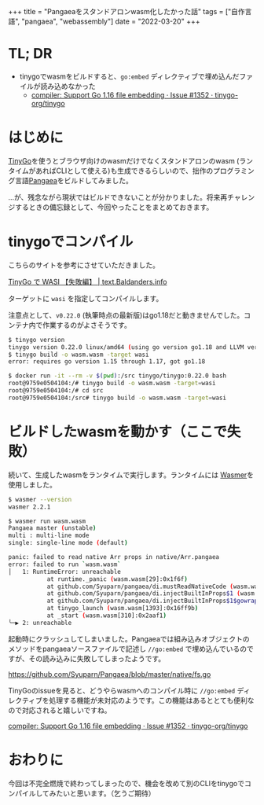 +++
title = "Pangaeaをスタンドアロンwasm化したかった話"
tags = ["自作言語", "pangaea", "webassembly"]
date = "2022-03-20"
+++

# TL; DR

- tinygoでwasmをビルドすると、`go:embed` ディレクティブで埋め込んだファイルが読み込めなかった
    - [compiler: Support Go 1.16 file embedding · Issue #1352 · tinygo-org/tinygo](https://github.com/tinygo-org/tinygo/issues/1352)

# はじめに

[TinyGo](https://tinygo.org/)を使うとブラウザ向けのwasmだけでなくスタンドアロンのwasm (ランタイムがあればCLIとして使える)も生成できるらしいので、拙作のプログラミング言語[Pangaea](https://github.com/Syuparn/Pangaea)をビルドしてみました。

...が、残念ながら現状ではビルドできないことが分かりました。将来再チャレンジするときの備忘録として、今回やったことをまとめておきます。

# tinygoでコンパイル

こちらのサイトを参考にさせていただきました。

[TinyGo で WASI 【失敗編】 | text.Baldanders.info](https://text.baldanders.info/golang/wasi-with-tinygo/)

ターゲットに `wasi` を指定してコンパイルします。

注意点として、`v0.22.0` (執筆時点の最新版)はgo1.18だと動きませんでした。コンテナ内で作業するのがよさそうです。

```bash
$ tinygo version
tinygo version 0.22.0 linux/amd64 (using go version go1.18 and LLVM version 13.0.0)
$ tinygo build -o wasm.wasm -target wasi
error: requires go version 1.15 through 1.17, got go1.18
```

```bash
$ docker run -it --rm -v $(pwd):/src tinygo/tinygo:0.22.0 bash
root@9759e0504104:/# tinygo build -o wasm.wasm -target=wasi
root@9759e0504104:/# cd src
root@9759e0504104:/src# tinygo build -o wasm.wasm -target=wasi
```

# ビルドしたwasmを動かす（ここで失敗）

続いて、生成したwasmをランタイムで実行します。ランタイムには [Wasmer](https://wasmer.io/)を使用しました。

```bash
$ wasmer --version
wasmer 2.2.1

$ wasmer run wasm.wasm
Pangaea master (unstable)
multi : multi-line mode
single: single-line mode (default)

panic: failed to read native Arr props in native/Arr.pangaea
error: failed to run `wasm.wasm`
│   1: RuntimeError: unreachable
           at runtime._panic (wasm.wasm[29]:0x1f6f)
           at github.com/Syuparn/pangaea/di.mustReadNativeCode (wasm.wasm[1371]:0x16d5c1)
           at github.com/Syuparn/pangaea/di.injectBuiltInProps$1 (wasm.wasm[1370]:0x16c6ff)
           at github.com/Syuparn/pangaea/di.injectBuiltInProps$1$gowrapper (wasm.wasm[1350]:0x16b37e)
           at tinygo_launch (wasm.wasm[1393]:0x16ff9b)
           at _start (wasm.wasm[310]:0x2aaf1)
╰─▶ 2: unreachable
```

起動時にクラッシュしてしまいました。Pangaeaでは組み込みオブジェクトのメソッドをpangaeaソースファイルで記述し `//go:embed` で埋め込んでいるのですが、その読み込みに失敗してしまったようです。

https://github.com/Syuparn/Pangaea/blob/master/native/fs.go

TinyGoのissueを見ると、どうやらwasmへのコンパイル時に `//go:embed` ディレクティブを処理する機能が未対応のようです。この機能はあるととても便利なので対応されると嬉しいですね。

[compiler: Support Go 1.16 file embedding · Issue #1352 · tinygo-org/tinygo](https://github.com/tinygo-org/tinygo/issues/1352)

# おわりに

今回は不完全燃焼で終わってしまったので、機会を改めて別のCLIをtinygoでコンパイルしてみたいと思います。（乞うご期待）

